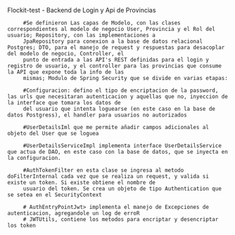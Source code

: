 Flockit-test - Backend de Login y Api de Provincias

         #Se definieron Las capas de Modelo, con las clases correspondientes al modelo de negocio User, Provincia y el Rol del usuario; Repository, con las implementaciones a
         JpaRepository para conexion a la base de datos relacional Postgres; DTO, para el manejo de request y respuestas para desacoplar del modelo de negocio, Controller, el 
         punto de entrada a las API's REST definidas para el login y registro de usuario, y el controller para las provincias que consume la API que expone toda la info de las 
         mismas; Modulo de Spring Security que se divide en varias etapas:

         #Configuracion: defino el tipo de encriptacion de la password, las urls que necesitaran autenticacion y aquellas que no, inyeccion de la interface que tomara los datos de
         del usuario que intenta loguearse (en este caso en la base de datos Postgress), el handler para usuarios no autorizados
         
         #UserDetailsIml que me permite añadir campos adicionales al objeto del User que se loguea
         
         #UserDetailsServiceImpl implementa interface UserDetailsService que actua de DAO, en este caso con la base de datos, que se inyecta en la configuracion.
         
         #AuthTokenFilter en esta clase se ingresa al metodo doFilterInternal cada vez que se realiza un request, y valida si existe un token. Si existe obtiene el nombre de   
         usuario del token. Se crea un objeto de tipo Authentication que se setea en el SecurityContext
         
         # AuthEntryPointJwt> implementa el manejo de Excepciones de autenticacion, agregandole un log de erroR
         # JWTUtils, contiene los metodos para encriptar y desencriptar los token
         
